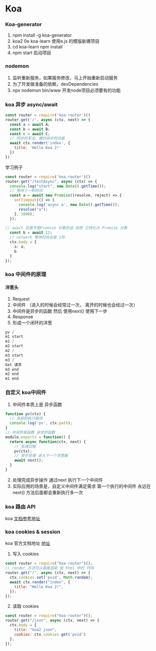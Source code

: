 # Koa

### Koa-generator
1. npm install -g koa-generator
2. koa2 0e koa-learn 使用e.js 的模版新建项目
3. cd koa-learn npm install
4. npm start 启动项目

### nodemon
1. 监听重新服务，如果服务修改，马上开始重新启动服务
2. 为了开发做准备的依赖，devDependencies
3. npx nodemon bin/www 开发node项目必须要有的功能

### koa 异步 async/await
```javascript
const router = require('koa-router')()
router.get('/', async (ctx, next) => {
  const a = await A;
  const b = await B;
  const c = await C;
  // 同步的写法，模仿异步的功能
  await ctx.render('index', {
    title: 'Hello Koa 2!'
  })
})
```
学习例子
```javascript
const router = require('koa-router')()
router.get("/testAsync", async (ctx) => {
  console.log("start", new Date().getTime());
  // 等待了一秒时间
  const a = await new Promise((resolve, reject) => {
    setTimeout(() => {
      console.log('async a', new Date().getTime());
      resolve("a");
    }, 1000);
  });
  
// await 后面不是Promise 对象的话 会把 它转化为 Promise 对象
  const b = await 12;
  // network 等待时间会是 1秒
  ctx.body = {
    a: a,
    b
  }
});
```

### koa 中间件的原理
#### 洋葱头
1. Request
2. 中间件 （进入的时候会经常过一次， 离开的时候也会经过一次）
3. 中间件是异步的函数 然后 使用next() 使用下一步
4. Response
5. 形成一个闭环的洋葱 

```javascript
pv /
m1 start
m1 /
m2 start
m2 /
m3 start
m3 /
Get 请求
m3 end
m2 end
m1 end
```

### 自定义 koa中间件
1. 中间件本质上是 异步函数
```javascript
function pv(ctx) {
  // 当前的执行路径
  console.log('pv', ctx.path);
}
// 中间件是函数 异步的函数
module.exports = function() {
  return async function(ctx, next) {
    // 处理过程
    pv(ctx);
    // 异步处理 进入下一个洋葱圈
    await next();
  }
}
```
2. 处理完成异步操作 通过next 执行下一个中间件
3. 实际应用的场景是，自定义中间件满足需求 第一个执行的中间件 永远在 next() 方法后面都会重新执行多一次

### koa 路由 API
koa [文档参考地址](
https://github.com/ZijianHe/koa-router)

### koa cookies & session
koa 官方文档地址 [地址](
https://koa.bootcss.com/#request)
1. 写入 cookies
```javascript
const router = require("koa-router")();
// render 方法可以直接渲染 到 html 中的 代码
router.get("/", async (ctx, next) => {
  ctx.cookies.set('pvid', Math.random);
  await ctx.render("index", {
    title: "Hello Koa 2!",
  });
});
```

2. 读取 cookies
```javascript
const router = require("koa-router")();
router.get("/json", async (ctx, next) => {
  ctx.body = {
    title: "koa2 json",
    cookies: ctx.cookies.get('pvid')
  };
});
```
